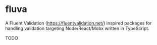 # fluva

A Fluent Validation (https://fluentvalidation.net/) inspired packages for handling validation
targeting Node/React/Mobx written in TypeScript.

TODO

